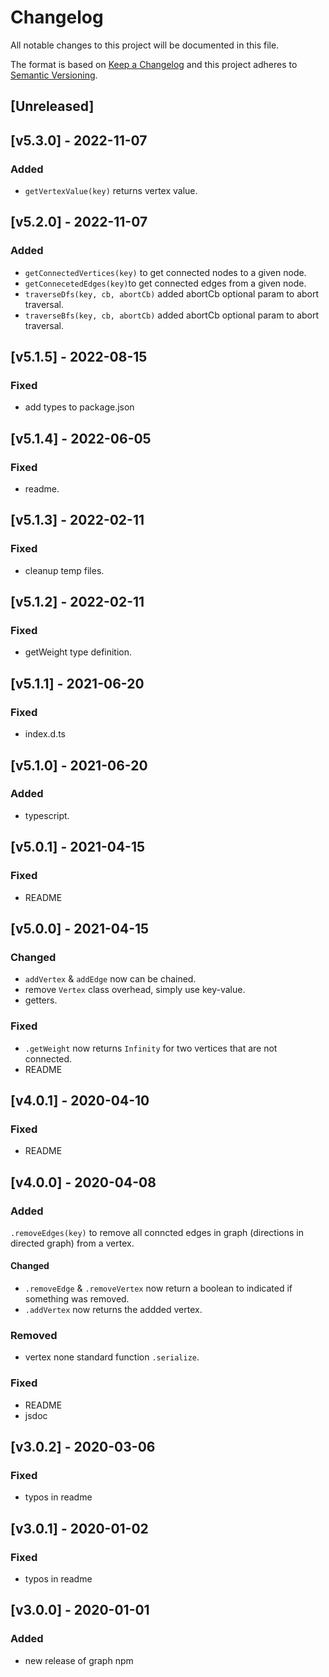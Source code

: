# Changelog
All notable changes to this project will be documented in this file.

The format is based on [Keep a Changelog](http://keepachangelog.com/en/1.0.0/)
and this project adheres to [Semantic Versioning](http://semver.org/spec/v2.0.0.html).

## [Unreleased]
## [v5.3.0] - 2022-11-07
### Added
- `getVertexValue(key)` returns vertex value.

## [v5.2.0] - 2022-11-07
### Added
- `getConnectedVertices(key)` to get connected nodes to a given node.
- `getConnecetedEdges(key)`to get connected edges from a given node.
- `traverseDfs(key, cb, abortCb)` added abortCb optional param to abort traversal.
- `traverseBfs(key, cb, abortCb)` added abortCb optional param to abort traversal.

## [v5.1.5] - 2022-08-15
### Fixed
- add types to package.json

## [v5.1.4] - 2022-06-05
### Fixed
- readme.

## [v5.1.3] - 2022-02-11
### Fixed
- cleanup temp files.

## [v5.1.2] - 2022-02-11
### Fixed
- getWeight type definition.

## [v5.1.1] - 2021-06-20
### Fixed
- index.d.ts

## [v5.1.0] - 2021-06-20
### Added
- typescript.

## [v5.0.1] - 2021-04-15
### Fixed
- README

## [v5.0.0] - 2021-04-15
### Changed
- `addVertex` & `addEdge` now can be chained.
- remove `Vertex` class overhead, simply use key-value.
- getters.

### Fixed
- `.getWeight` now returns `Infinity` for two vertices that are not connected.
- README

## [v4.0.1] - 2020-04-10
### Fixed
- README

## [v4.0.0] - 2020-04-08
### Added
`.removeEdges(key)` to remove all conncted edges in graph (directions in directed graph) from a vertex.

#### Changed
- `.removeEdge` & `.removeVertex` now return a boolean to indicated if something was removed.
- `.addVertex` now returns the addded vertex. 

### Removed
- vertex none standard function `.serialize`.

### Fixed
- README
- jsdoc

## [v3.0.2] - 2020-03-06
### Fixed
- typos in readme

## [v3.0.1] - 2020-01-02
### Fixed
- typos in readme

## [v3.0.0] - 2020-01-01
### Added
- new release of graph npm
